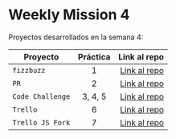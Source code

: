 # Weekly Mission 4

Proyectos desarrollados en la semana 4:

| Proyecto | Práctica | Link al repo |
| ------------- |:-------------:| -----:|
|`fizzbuzz`|1|[Link al repo](https://github.com/DennisPerez97/FizzBuzz)|
|`PR`|2|[Link al repo](https://github.com/DennisPerez97/fizzbuzz-Carlo)|
|`Code Challenge`|3, 4, 5|[Link al repo](https://github.com/DennisPerez97/Code-Challenge)|
|`Trello`|6|[Link al repo](https://github.com/DennisPerez97/Trello_js)|
|`Trello JS Fork`|7|[Link al repo](https://github.com/DennisPerez97/Trello-API-from-Node)|
